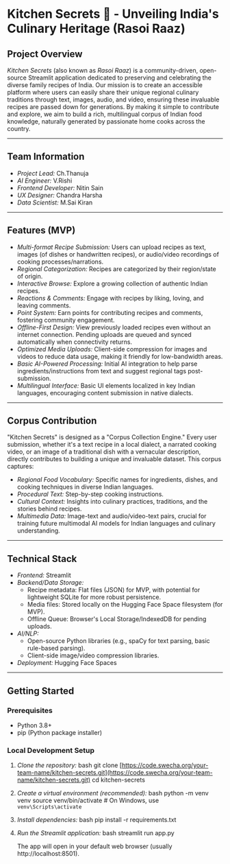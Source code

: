 # Kitchen Secrets 🍲 - Unveiling India's Culinary Heritage (Rasoi Raaz)

## Project Overview

*Kitchen Secrets* (also known as *Rasoi Raaz*) is a community-driven, open-source Streamlit application dedicated to preserving and celebrating the diverse family recipes of India. Our mission is to create an accessible platform where users can easily share their unique regional culinary traditions through text, images, audio, and video, ensuring these invaluable recipes are passed down for generations. By making it simple to contribute and explore, we aim to build a rich, multilingual corpus of Indian food knowledge, naturally generated by passionate home cooks across the country.

---

## Team Information

* *Project Lead:* Ch.Thanuja
* *AI Engineer:* V.Rishi
* *Frontend Developer:* Nitin Sain
* *UX Designer:* Chandra Harsha
* *Data Scientist:* M.Sai Kiran

---

## Features (MVP)

* *Multi-format Recipe Submission:* Users can upload recipes as text, images (of dishes or handwritten recipes), or audio/video recordings of cooking processes/narrations.
* *Regional Categorization:* Recipes are categorized by their region/state of origin.
* *Interactive Browse:* Explore a growing collection of authentic Indian recipes.
* *Reactions & Comments:* Engage with recipes by liking, loving, and leaving comments.
* *Point System:* Earn points for contributing recipes and comments, fostering community engagement.
* *Offline-First Design:* View previously loaded recipes even without an internet connection. Pending uploads are queued and synced automatically when connectivity returns.
* *Optimized Media Uploads:* Client-side compression for images and videos to reduce data usage, making it friendly for low-bandwidth areas.
* *Basic AI-Powered Processing:* Initial AI integration to help parse ingredients/instructions from text and suggest regional tags post-submission.
* *Multilingual Interface:* Basic UI elements localized in key Indian languages, encouraging content submission in native dialects.

---

## Corpus Contribution

"Kitchen Secrets" is designed as a "Corpus Collection Engine." Every user submission, whether it's a text recipe in a local dialect, a narrated cooking video, or an image of a traditional dish with a vernacular description, directly contributes to building a unique and invaluable dataset. This corpus captures:

* *Regional Food Vocabulary:* Specific names for ingredients, dishes, and cooking techniques in diverse Indian languages.
* *Procedural Text:* Step-by-step cooking instructions.
* *Cultural Context:* Insights into culinary practices, traditions, and the stories behind recipes.
* *Multimedia Data:* Image-text and audio/video-text pairs, crucial for training future multimodal AI models for Indian languages and culinary understanding.

---

## Technical Stack

* *Frontend:* Streamlit
* *Backend/Data Storage:*
    * Recipe metadata: Flat files (JSON) for MVP, with potential for lightweight SQLite for more robust persistence.
    * Media files: Stored locally on the Hugging Face Space filesystem (for MVP).
    * Offline Queue: Browser's Local Storage/IndexedDB for pending uploads.
* *AI/NLP:*
    * Open-source Python libraries (e.g., spaCy for text parsing, basic rule-based parsing).
    * Client-side image/video compression libraries.
* *Deployment:* Hugging Face Spaces

---

## Getting Started

### Prerequisites

* Python 3.8+
* pip (Python package installer)

### Local Development Setup

1.  *Clone the repository:*
    bash
    git clone [https://code.swecha.org/your-team-name/kitchen-secrets.git](https://code.swecha.org/your-team-name/kitchen-secrets.git)
    cd kitchen-secrets
    
2.  *Create a virtual environment (recommended):*
    bash
    python -m venv venv
    source venv/bin/activate  # On Windows, use `venv\Scripts\activate`
    
3.  *Install dependencies:*
    bash
    pip install -r requirements.txt
    
4.  *Run the Streamlit application:*
    bash
    streamlit run app.py
    
    The app will open in your default web browser (usually http://localhost:8501).
